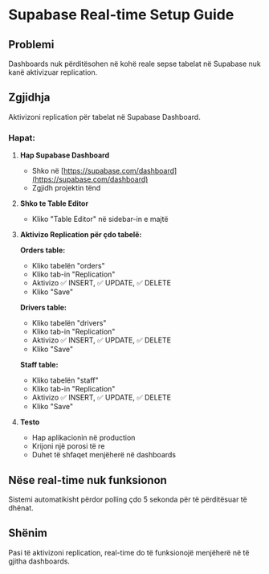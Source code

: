 # Supabase Real-time Setup Guide

## Problemi
Dashboards nuk përditësohen në kohë reale sepse tabelat në Supabase nuk kanë aktivizuar replication.

## Zgjidhja
Aktivizoni replication për tabelat në Supabase Dashboard.

### Hapat:

1. **Hap Supabase Dashboard**
   - Shko në [https://supabase.com/dashboard](https://supabase.com/dashboard)
   - Zgjidh projektin tënd

2. **Shko te Table Editor**
   - Kliko "Table Editor" në sidebar-in e majtë

3. **Aktivizo Replication për çdo tabelë:**

   **Orders table:**
   - Kliko tabelën "orders"
   - Kliko tab-in "Replication"
   - Aktivizo ✅ INSERT, ✅ UPDATE, ✅ DELETE
   - Kliko "Save"

   **Drivers table:**
   - Kliko tabelën "drivers"
   - Kliko tab-in "Replication"
   - Aktivizo ✅ INSERT, ✅ UPDATE, ✅ DELETE
   - Kliko "Save"

   **Staff table:**
   - Kliko tabelën "staff"
   - Kliko tab-in "Replication"
   - Aktivizo ✅ INSERT, ✅ UPDATE, ✅ DELETE
   - Kliko "Save"

4. **Testo**
   - Hap aplikacionin në production
   - Krijoni një porosi të re
   - Duhet të shfaqet menjëherë në dashboards

## Nëse real-time nuk funksionon
Sistemi automatikisht përdor polling çdo 5 sekonda për të përditësuar të dhënat.

## Shënim
Pasi të aktivizoni replication, real-time do të funksionojë menjëherë në të gjitha dashboards. 